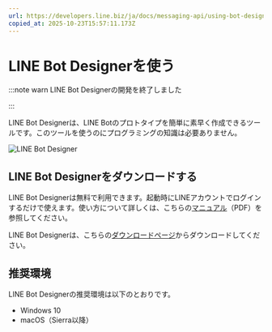 ```yaml
---
url: https://developers.line.biz/ja/docs/messaging-api/using-bot-designer/
copied_at: 2025-10-23T15:57:11.173Z
---
```

# LINE Bot Designerを使う

:::note warn
LINE Bot Designerの開発を終了しました

:::

LINE Bot Designerは、LINE Botのプロトタイプを簡単に素早く作成できるツールです。このツールを使うのにプログラミングの知識は必要ありません。

![LINE Bot Designer](https://developers.line.biz/media/messaging-api/using-bot-designer/bot-designer.png)

## LINE Bot Designerをダウンロードする

LINE Bot Designerは無料で利用できます。起動時にLINEアカウントでログインするだけで使えます。使い方について詳しくは、こちらの[マニュアル](https://vos.line-scdn.net/line-developers/docs/media/messaging-api/using-bot-designer/bot-designer-user-manual.pdf)（PDF）を参照してください。

LINE Bot Designerは、こちらの[ダウンロードページ](https://developers.line.biz/ja/docs/messaging-api/download-bot-designer/)からダウンロードしてください。

## 推奨環境

LINE Bot Designerの推奨環境は以下のとおりです。

*   Windows 10
*   macOS（Sierra以降）